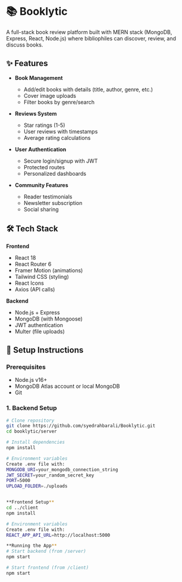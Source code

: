 # 📚 Booklytic

A full-stack book review platform built with MERN stack (MongoDB, Express, React, Node.js) where bibliophiles can discover, review, and discuss books.

## ✨ Features

- **Book Management**

  - Add/edit books with details (title, author, genre, etc.)
  - Cover image uploads
  - Filter books by genre/search

- **Reviews System**

  - Star ratings (1-5)
  - User reviews with timestamps
  - Average rating calculations

- **User Authentication**

  - Secure login/signup with JWT
  - Protected routes
  - Personalized dashboards

- **Community Features**
  - Reader testimonials
  - Newsletter subscription
  - Social sharing

## 🛠 Tech Stack

**Frontend**

- React 18
- React Router 6
- Framer Motion (animations)
- Tailwind CSS (styling)
- React Icons
- Axios (API calls)

**Backend**

- Node.js + Express
- MongoDB (with Mongoose)
- JWT authentication
- Multer (file uploads)

## 🚀 Setup Instructions

### Prerequisites

- Node.js v16+
- MongoDB Atlas account or local MongoDB
- Git

### 1. Backend Setup

```bash
# Clone repository
git clone https://github.com/syedrahbarali/Booklytic.git
cd booklytic/server

# Install dependencies
npm install

# Environment variables
Create .env file with:
MONGODB_URI=your_mongodb_connection_string
JWT_SECRET=your_random_secret_key
PORT=5000
UPLOAD_FOLDER=./uploads


**Frontend Setup**
cd ../client
npm install

# Environment variables
Create .env file with:
REACT_APP_API_URL=http://localhost:5000

**Running the App**
# Start backend (from /server)
npm start

# Start frontend (from /client)
npm start
```

